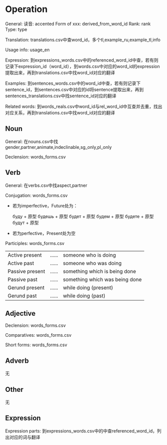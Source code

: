 # Operation

General:
读音: accented
Form of xxx: derived_from_word_id
Rank: rank
Type: type

Translation:
translations.csv中查word_id，多个tl,example_ru,example_tl,info

Usage info:
usage_en

Expression:
到expressions_words.csv中的referenced_word_id中查，若有则记录下expression_id（word_id），到words.csv中对应的word_id的expression提取出来，再到translations.csv中找word_id对应的翻译

Examples:
到sentences_words.csv中的word_id中查，若有则记录下sentence_id，到sentences.csv中对应的id将sentence提取出来，再到sentences_translations.csv中找sentence_id对应的翻译

Related words:
到words_reals.csv中word_id与rel_word_id中互查并去重，找出对应关系，再到translations.csv中找word_id对应的翻译

## Noun

General:
在nouns.csv中找gender,partner,animate,indeclinable,sg_only,pl_only

Declension:
words_forms.csv

## Verb

General:
在verbs.csv中找aspect,partner

Conjugation:
words_forms.csv

- 若为imperfective，Future处为：

  буду + 原型
  будешь + 原型
  будет + 原型
  будем + 原型
  будете + 原型
  будут + 原型

- 若为perfective，Present处为空

Participles:
words_forms.csv

|                 |        |                                |
| --------------- | ------ | ------------------------------ |
| Active present  | ...... | someone who is doing           |
| Active past     | ...... | someone who was doing          |
| Passive present | ...... | something which is being done  |
| Passive past    | ...... | something which was being done |
| Gerund present  | ...... | while doing (present)          |
| Gerund past     | ...... | while doing (past)             |

## Adjective

Declension:
words_forms.csv

Comparatives:
words_forms.csv

Short forms:
words_forms.csv

## Adverb

无

## Other

无

## Expression

Expression parts:
到expressions_words.csv中的中查referenced_word_id，列出对应的词与翻译
